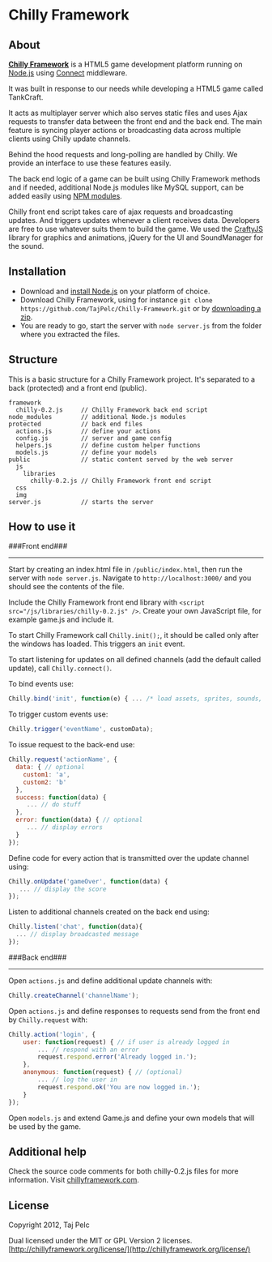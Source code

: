 # Chilly Framework #
## About ##

**[Chilly Framework](http://www.chillyframework.com/)** is a HTML5 game development platform running on [Node.js](http://nodejs.org/) using [Connect](http://www.senchalabs.org/connect/) middleware.

It was built in response to our needs while developing a HTML5 game called TankCraft.

It acts as multiplayer server which also serves static files and uses Ajax requests to transfer data between the front end and the back end. The main feature is syncing player actions or broadcasting data across multiple clients using Chilly update channels.

Behind the hood requests and long-polling are handled by Chilly. We provide an interface to use these features easily.

The back end logic of a game can be built using Chilly Framework methods and if needed, additional Node.js modules like MySQL support, can be added easily using [NPM modules](http://search.npmjs.org/).

Chilly front end script takes care of ajax requests and broadcasting updates. And triggers updates whenever a client receives data. Developers are free to use whatever suits them to build the game. We used the [CraftyJS](http://craftyjs.com/) library for graphics and animations, jQuery for the UI and SoundManager for the sound.

## Installation ##

* Download and [install Node.js](https://github.com/joyent/node/wiki/Installation)  on your platform of choice.
* Download Chilly Framework, using for instance `git clone https://github.com/TajPelc/Chilly-Framework.git` or by [downloading a zip](https://github.com/TajPelc/Chilly-Framework/zipball/master).
* You are ready to go, start the server with `node server.js` from the folder where you extracted the files.

## Structure ##
This is a basic structure for a Chilly Framework project. It's separated to a back (protected) and a front end (public).

```
framework
  chilly-0.2.js     // Chilly Framework back end script
node_modules        // additional Node.js modules
protected           // back end files
  actions.js        // define your actions
  config.js         // server and game config
  helpers.js        // define custom helper functions
  models.js         // define your models
public              // static content served by the web server
  js
    libraries
      chilly-0.2.js // Chilly Framework front end script
  css
  img
server.js           // starts the server
```

## How to use it ##


###Front end###
______________________________________________

Start by creating an index.html file in `/public/index.html`, then run the server with `node server.js`. Navigate to `http://localhost:3000/` and you should see the contents of the file.

Include the Chilly Framework front end library with `<script src="/js/libraries/chilly-0.2.js" />`. Create your own JavaScript file, for example game.js and include it.

To start Chilly Framework call `Chilly.init();`, it should be called only after the windows has loaded. This triggers an `init` event.

To start listening for updates on all defined channels (add the default called update), call `Chilly.connect()`.

To bind events use:

```javascript
Chilly.bind('init', function(e) { ... /* load assets, sprites, sounds, etc */ });
```

To trigger custom events use:

```javascript
Chilly.trigger('eventName', customData);
```

To issue request to the back-end use:

```javascript
Chilly.request('actionName', {
  data: { // optional
    custom1: 'a',
    custom2: 'b'
  },
  success: function(data) {
     ... // do stuff
  },
  error: function(data) { // optional
     ... // display errors
  }
});
```

Define code for every action that is transmitted over the update channel using:

```javascript
Chilly.onUpdate('gameOver', function(data) {
   ... // display the score
});
```

Listen to additional channels created on the back end using:

```javascript
Chilly.listen('chat', function(data){
  ... // display broadcasted message
});
```


###Back end###
______________________________________________

Open `actions.js` and define additional update channels with:

```javascript
Chilly.createChannel('channelName');
```

Open `actions.js` and define responses to requests send from the front end by `Chilly.request` with:

```javascript
Chilly.action('login', {
    user: function(request) { // if user is already logged in
        ... // respond with an error
        request.respond.error('Already logged in.');
    },
    anonymous: function(request) { // (optional)
	    ... // log the user in
        request.respond.ok('You are now logged in.');
    }
});
```

Open `models.js` and extend Game.js and define your own models that will be used by the game.

## Additional help ##
Check the source code comments for both chilly-0.2.js files for more information. Visit [chillyframework.com](http://chillyframework.com/).

## License ##
Copyright 2012, Taj Pelc

Dual licensed under the MIT or GPL Version 2 licenses.
[http://chillyframework.org/license/](http://chillyframework.org/license/)

